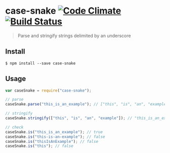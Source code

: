case-snake [![Code Climate](https://codeclimate.com/github/ileri/case-snake/badges/gpa.svg)](https://codeclimate.com/github/ileri/case-snake) [![Build Status](https://travis-ci.org/ileri/case-snake.svg?branch=master)](https://travis-ci.org/ileri/case-snake)
==============
> Parse and stringify strings delimited by an underscore

Install
--------------
```
$ npm install --save case-snake
```

Usage
--------------
```js
var caseSnake = require("case-snake");

// parse
caseSnake.parse("this_is_an_example"); // ["this", "is", "an", "example"]

// stringify
caseSnake.stringify(["this", "is", "an", "example"]); // "this_is_an_example"

// check
caseSnake.is("this_is_an_example"); // true
caseSnake.is("this-is-an-example"); // false
caseSnake.is("thisIsAnExample"); // false
caseSnake.is("this"); // false
```
